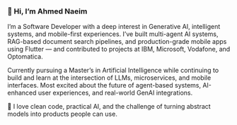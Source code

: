 ### 👋 Hi, I’m Ahmed Naeim  
I’m a Software Developer with a deep interest in Generative AI, intelligent systems, and mobile-first experiences. I’ve built multi-agent AI systems, RAG-based document search pipelines, and production-grade mobile apps using Flutter — and contributed to projects at IBM, Microsoft, Vodafone, and Optomatica.

Currently pursuing a Master’s in Artificial Intelligence while continuing to build and learn at the intersection of LLMs, microservices, and mobile interfaces. Most excited about the future of agent-based systems, AI-enhanced user experiences, and real-world GenAI integrations.

🚀 I love clean code, practical AI, and the challenge of turning abstract models into products people can use.
